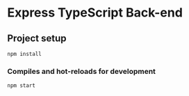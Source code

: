 # Express TypeScript Back-end

## Project setup
```
npm install
```

### Compiles and hot-reloads for development
```
npm start
```
